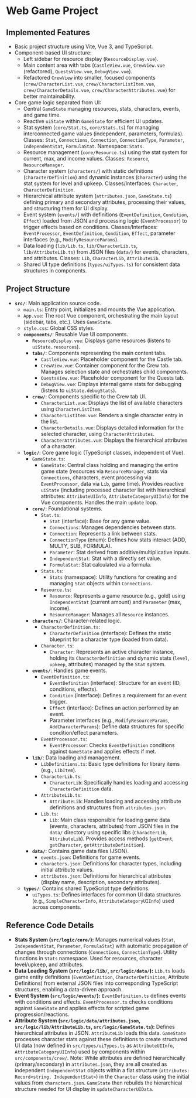 # Web Game Project

## Implemented Features

*   Basic project structure using Vite, Vue 3, and TypeScript.
*   Component-based UI structure:
    *   Left sidebar for resource display (`ResourceDisplay.vue`).
    *   Main content area with tabs (`CastleView.vue`, `CrewView.vue` (refactored), `QuestsView.vue`, `DebugView.vue`).
    *   Refactored `CrewView` into smaller, focused components (`crew/CharacterList.vue`, `crew/CharacterListItem.vue`, `crew/CharacterDetails.vue`, `crew/CharacterAttributes.vue`) for better maintainability.
*   Core game logic separated from UI:
    *   Central `GameState` managing resources, stats, characters, events, and game time.
    *   Reactive `uiState` within `GameState` for efficient UI updates.
    *   Stat system (`core/Stat.ts`, `core/Stats.ts`) for managing interconnected game values (independent, parameters, formulas). Classes: `Stat`, `Connections`, `Connection`, `ConnectionType`, `Parameter`, `IndependentStat`, `FormulaStat`. Namespace: `Stats`.
    *   Resource management (`core/Resource.ts`) using the stat system for current, max, and income values. Classes: `Resource`, `ResourceManager`.
    *   Character system (`characters/`) with static definitions (`CharacterDefinition`) and dynamic instances (`Character`) using the stat system for level and upkeep. Classes/Interfaces: `Character`, `CharacterDefinition`.
    *   Hierarchical attribute system (`attributes.json`, `GameState.ts`) defining primary and secondary attributes, processing their values, and structuring them for UI display.
    *   Event system (`events/`) with definitions (`EventDefinition`, `Condition`, `Effect`) loaded from JSON and processing logic (`EventProcessor`) to trigger effects based on conditions. Classes/Interfaces: `EventProcessor`, `EventDefinition`, `Condition`, `Effect`, parameter interfaces (e.g., `ModifyResourceParams`).
    *   Data loading (`lib/Lib.ts`, `lib/CharacterLib.ts`, `lib/AttributeLib.ts`) from JSON files (`data/`) for events, characters, and attributes. Classes: `Lib`, `CharacterLib`, `AttributeLib`.
    *   Shared UI type definitions (`types/uiTypes.ts`) for consistent data structures in components.

## Project Structure

*   **`src/`**: Main application source code.
    *   `main.ts`: Entry point, initializes and mounts the Vue application.
    *   `App.vue`: The root Vue component, orchestrating the main layout (sidebar, tabs, etc.). Uses `GameState`.
    *   `style.css`: Global CSS styles.
    *   **`components/`**: Reusable Vue UI components.
        *   `ResourceDisplay.vue`: Displays game resources (listens to `uiState.resources`).
        *   **`tabs/`**: Components representing the main content tabs.
            *   `CastleView.vue`: Placeholder component for the Castle tab.
            *   `CrewView.vue`: Container component for the Crew tab. Manages selection state and orchestrates child components.
            *   `QuestsView.vue`: Placeholder component for the Quests tab.
            *   `DebugView.vue`: Displays internal game stats for debugging (listens to `uiState.debugStats`).
        *   **`crew/`**: Components specific to the Crew tab UI.
            *   `CharacterList.vue`: Displays the list of available characters using `CharacterListItem`.
            *   `CharacterListItem.vue`: Renders a single character entry in the list.
            *   `CharacterDetails.vue`: Displays detailed information for the selected character, using `CharacterAttributes`.
            *   `CharacterAttributes.vue`: Displays the hierarchical attributes of a character.
    *   **`logic/`**: Core game logic (TypeScript classes, independent of Vue).
        *   `GameState.ts`:
            *   `GameState`: Central class holding and managing the entire game state (resources via `ResourceManager`, stats via `Connections`, characters, event processing via `EventProcessor`, data via `Lib`, game time). Provides reactive `uiState` (including processed character list with hierarchical attributes: `AttributeUIInfo`, `AttributeCategoryUIInfo`) for the Vue components. Handles the main `update` loop.
        *   **`core/`**: Foundational systems.
            *   `Stat.ts`:
                *   `Stat` (interface): Base for any game value.
                *   `Connections`: Manages dependencies between stats.
                *   `Connection`: Represents a link between stats.
                *   `ConnectionType` (enum): Defines how stats interact (ADD, MULTY, SUB, FORMULA).
                *   `Parameter`: Stat derived from additive/multiplicative inputs.
                *   `IndependentStat`: Stat with a directly set value.
                *   `FormulaStat`: Stat calculated via a formula.
            *   `Stats.ts`:
                *   `Stats` (namespace): Utility functions for creating and managing `Stat` objects within `Connections`.
            *   `Resource.ts`:
                *   `Resource`: Represents a game resource (e.g., gold) using `IndependentStat` (current amount) and `Parameter` (max, income).
                *   `ResourceManager`: Manages all `Resource` instances.
        *   **`characters/`**: Character-related logic.
            *   `CharacterDefinition.ts`:
                *   `CharacterDefinition` (interface): Defines the static blueprint for a character type (loaded from data).
            *   `Character.ts`:
                *   `Character`: Represents an active character instance, holding its `CharacterDefinition` and dynamic stats (`level`, `upkeep`, attributes) managed by the `Stat` system.
        *   **`events/`**: Handles game events.
            *   `EventDefinition.ts`:
                *   `EventDefinition` (interface): Structure for an event (ID, conditions, effects).
                *   `Condition` (interface): Defines a requirement for an event trigger.
                *   `Effect` (interface): Defines an action performed by an event.
                *   Parameter interfaces (e.g., `ModifyResourceParams`, `AddCharacterParams`): Define data structures for specific condition/effect parameters.
            *   `EventProcessor.ts`:
                *   `EventProcessor`: Checks `EventDefinition` conditions against `GameState` and applies effects if met.
        *   **`lib/`**: Data loading and management.
            *   `LibDefinitions.ts`: Basic type definitions for library items (e.g., `LibItem`).
            *   `CharacterLib.ts`:
                *   `CharacterLib`: Specifically handles loading and accessing `CharacterDefinition` data.
            *   `AttributeLib.ts`: 
                *   `AttributeLib`: Handles loading and accessing attribute definitions and structures from `attributes.json`.
            *   `Lib.ts`:
                *   `Lib`: Main class responsible for loading game data (events, characters, attributes) from JSON files in the `data/` directory using specific libs (`CharacterLib`, `AttributeLib`). Provides access methods (`getEvent`, `getCharacter`, `getAttributeDefinition`).
        *   **`data/`**: Contains game data files (JSON).
            *   `events.json`: Definitions for game events.
            *   `characters.json`: Definitions for character types, including initial attribute values.
            *   `attributes.json`: Definitions for hierarchical attributes (display name, description, secondary attributes).
    *   **`types/`**: Contains shared TypeScript type definitions.
        *   `uiTypes.ts`: Defines interfaces for common UI data structures (e.g., `SimpleCharacterInfo`, `AttributeCategoryUIInfo`) used across components.

## Reference Code Details
*   **Stats System (`src/logic/core/`):** Manages numerical values (`Stat`, `IndependentStat`, `Parameter`, `FormulaStat`) with automatic propagation of changes through connections (`Connections`, `ConnectionType`). Utility functions in `Stats` namespace. Used for resources, character level/upkeep, and attributes.
*   **Data Loading System (`src/logic/lib/`, `src/logic/data/`):** `Lib.ts` loads game entity definitions (`EventDefinition`, `CharacterDefinition`, Attribute Definitions) from external JSON files into corresponding TypeScript structures, enabling a data-driven approach.
*   **Event System (`src/logic/events/`):** `EventDefinition.ts` defines events with conditions and effects. `EventProcessor.ts` checks conditions against `GameState` and applies effects for scripted game progression/reactions.
*   **Attribute System (`src/logic/data/attributes.json`, `src/logic/lib/AttributeLib.ts`, `src/logic/GameState.ts`):** Defines hierarchical attributes in JSON. `AttributeLib` loads this data. `GameState` processes character stats against these definitions to create structured UI data (now defined in `src/types/uiTypes.ts` as `AttributeUIInfo`, `AttributeCategoryUIInfo`) used by components within `src/components/crew/`. Note: While attributes are defined hierarchically (primary/secondary) in `attributes.json`, they are all created as independent `IndependentStat` objects within a flat structure (`attributes: Record<string, IndependentStat>`) in the `Character` class using the initial values from `characters.json`. `GameState` then rebuilds the hierarchical structure needed for UI display in `updateCharacterUIData`.